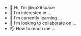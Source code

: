 - 👋 Hi, I’m @vp29space
- 👀 I’m interested in ...
- 🌱 I’m currently learning ...
- 💞️ I’m looking to collaborate on ...
- 📫 How to reach me ...

<!---
vp29space/vp29space is a ✨ special ✨ repository because its `README.md` (this file) appears on your GitHub profile.
You can click the Preview link to take a look at your changes.
--->
